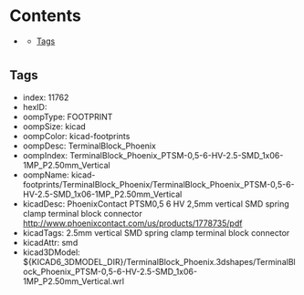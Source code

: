



Contents
========

* [](#)
	* [Tags](#tags)

# 

## Tags

- index: 11762
- hexID: 
- oompType: FOOTPRINT
- oompSize: kicad
- oompColor: kicad-footprints
- oompDesc: TerminalBlock_Phoenix
- oompIndex: TerminalBlock_Phoenix_PTSM-0,5-6-HV-2.5-SMD_1x06-1MP_P2.50mm_Vertical
- oompName: kicad-footprints/TerminalBlock_Phoenix/TerminalBlock_Phoenix_PTSM-0,5-6-HV-2.5-SMD_1x06-1MP_P2.50mm_Vertical
- kicadDesc: PhoenixContact PTSM0,5 6 HV 2,5mm vertical SMD spring clamp terminal block connector http://www.phoenixcontact.com/us/products/1778735/pdf
- kicadTags: 2.5mm vertical SMD spring clamp terminal block connector
- kicadAttr: smd
- kicad3DModel: ${KICAD6_3DMODEL_DIR}/TerminalBlock_Phoenix.3dshapes/TerminalBlock_Phoenix_PTSM-0,5-6-HV-2.5-SMD_1x06-1MP_P2.50mm_Vertical.wrl
